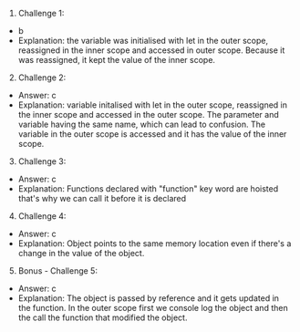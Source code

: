 1. Challenge 1:
  - b
  - Explanation: the variable was initialised with let in the outer scope, reassigned in the inner scope and accessed in outer scope. Because it was reassigned, it kept the value of the inner scope.


2. Challenge 2:
  - Answer: c
  - Explanation: variable initalised with let in the outer scope, reassigned in the inner scope and accessed in the outer scope. The parameter and variable having the same name, which can lead to confusion. The variable in the outer scope is accessed and it has the value of the inner scope.


3. Challenge 3:
  - Answer: c
  - Explanation: Functions declared with "function" key word are hoisted that's why we can call it before it is declared


4. Challenge 4:
  - Answer: c
  - Explanation: Object points to the same memory location even if there's a change in the value of the object.


5. Bonus - Challenge 5:
  - Answer: c
  - Explanation: The object is passed by reference and it gets updated in the function. In the outer scope first we console log the object and then the call the function that modified the object.
